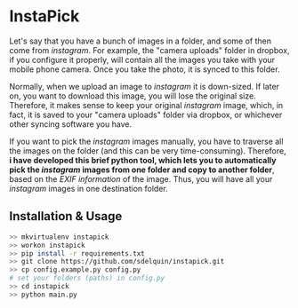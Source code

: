 # InstaPick

Let's say that you have a bunch of images in a folder, and some of then come from *instagram*. For example, the "camera uploads" folder in dropbox, if you configure it properly, will contain all the images you take with your mobile phone camera. Once you take the photo, it is synced to this folder.

Normally, when we upload an image to *instagram* it is down-sized. If later on, you want to download this image, you will lose the original size. Therefore, it makes sense to keep your original *instagram* image, which, in fact, it is saved to your "camera uploads" folder via dropbox, or whichever other syncing software you have.

If you want to pick the *instagram* images manually, you have to traverse all the images on the folder (and this can be very time-consuming). Therefore, **i have developed this brief python tool, which lets you to automatically pick the *instagram* images from one folder and copy to another folder**, based on the *EXIF information* of the image. Thus, you will have all your *instagram* images in one destination folder.

## Installation & Usage

~~~bash
>> mkvirtualenv instapick
>> workon instapick
>> pip install -r requirements.txt
>> git clone https://github.com/sdelquin/instapick.git
>> cp config.example.py config.py
# set your folders (paths) in config.py
>> cd instapick
>> python main.py
~~~
